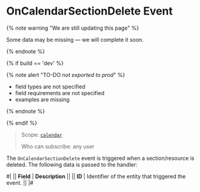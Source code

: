 # OnCalendarSectionDelete Event

{% note warning "We are still updating this page" %}

Some data may be missing — we will complete it soon.

{% endnote %}

{% if build == 'dev' %}

{% note alert "TO-DO _not exported to prod_" %}

- field types are not specified
- field requirements are not specified
- examples are missing

{% endnote %}

{% endif %}

> Scope: [`calendar`](../../scopes/permissions.md)
>
> Who can subscribe: any user

The `OnCalendarSectionDelete` event is triggered when a section/resource is deleted. The following data is passed to the handler:

#|
|| **Field** | **Description** ||
|| **ID** | Identifier of the entity that triggered the event. ||
|#